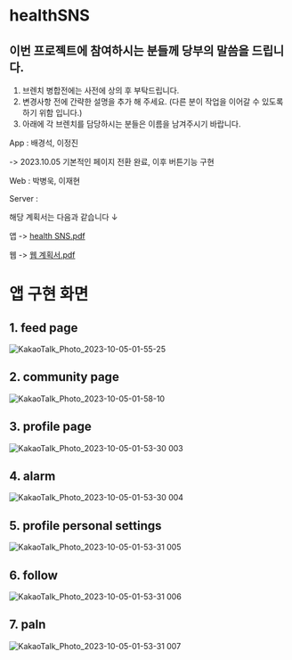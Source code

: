 # healthSNS

## 이번 프로젝트에 참여하시는 분들께 당부의 말씀을 드립니다.

1. 브렌치 병합전에는 사전에 상의 후 부탁드립니다.
2. 변경사항 전에 간략한 설명을 추가 해 주세요. (다른 분이 작업을 이어갈 수 있도록 하기 위함 입니다.)
3. 아래에 각 브렌치를 담당하시는 분들은 이름을 남겨주시기 바랍니다.

App : 배경석, 이정진

-> 2023.10.05 기본적인 페이지 전환 완료, 이후 버튼기능 구현

Web : 박병욱, 이재현

Server :

해당 계획서는 다음과 같습니다 ↓

앱 ->
[health SNS.pdf](https://github.com/backstone025/healthSNS/files/12682325/health.SNS.pdf)

웹 ->
[웹 계획서.pdf](https://github.com/backstone025/healthSNS/files/12774068/default.pdf)

# 앱 구현 화면

## 1. feed page

![KakaoTalk_Photo_2023-10-05-01-55-25](https://github.com/backstone025/healthSNS/assets/112708588/bbf4ca23-b9f1-4849-adec-ea9c1c00026a)

## 2. community page

![KakaoTalk_Photo_2023-10-05-01-58-10](https://github.com/backstone025/healthSNS/assets/112708588/1785d640-5b8f-4c06-b940-8afdf98283d5)

## 3. profile page

![KakaoTalk_Photo_2023-10-05-01-53-30 003](https://github.com/backstone025/healthSNS/assets/112708588/e43cbc97-3829-49b4-ac50-01f956fb9255)

## 4. alarm

![KakaoTalk_Photo_2023-10-05-01-53-30 004](https://github.com/backstone025/healthSNS/assets/112708588/766134e5-bd48-4293-9107-f651e560f832)

## 5. profile personal settings

![KakaoTalk_Photo_2023-10-05-01-53-31 005](https://github.com/backstone025/healthSNS/assets/112708588/a23fb24a-9320-4645-9937-68aa0cb4a800)

## 6. follow

![KakaoTalk_Photo_2023-10-05-01-53-31 006](https://github.com/backstone025/healthSNS/assets/112708588/d65d4a40-86f7-4d85-b039-4d9525505ba3)

## 7. paln

![KakaoTalk_Photo_2023-10-05-01-53-31 007](https://github.com/backstone025/healthSNS/assets/112708588/ea192849-529f-4bae-ab9a-93a2fe87a77b)

